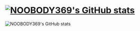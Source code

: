 # [![NOOBODY369's GitHub stats](https://github-readme-stats.vercel.app/api?username=NOOBODY369)](https://github.com/NOOBODY369/github-readme-stats)
![NOOBODY369's GitHub stats](https://github-readme-stats.vercel.app/api?username=NOOBODY369&show_icons=true&theme=midnight-purple)
